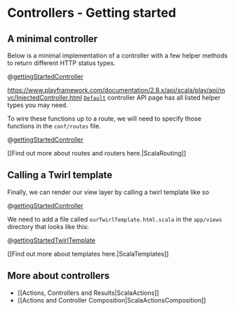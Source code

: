 # Controllers - Getting started

## A minimal controller

Below is a minimal implementation of a controller with a few helper methods to return different HTTP status types.

@[gettingStartedController](code/ScalaGettingStartedController.scala)

https://www.playframework.com/documentation/2.8.x/api/scala/play/api/mvc/InjectedController.html
[`Default`](api/scala/controllers/Default.html) controller API page has all listed helper types you may need.


To wire these functions up to a route, we will need to specify those functions in the `conf/routes` file. 

@[gettingStartedController](code/scalaguide.gettingStarted.GettingStartedController.routes)

[[Find out more about routes and routers here.|ScalaRouting]]

## Calling a Twirl template

Finally, we can render our view layer by calling a twirl template like so 

@[gettingStartedController](code/ScalaGettingStartedController.scala)

We need to add a file called `ourTwirlTemplate.html.scala` in the `app/views` directory that looks like this:

@[gettingStartedTwirlTemplate](code/ourTwirlTemplate.html.scala)

[[Find out more about templates here.|ScalaTemplates]]

## More about controllers

- [[Actions, Controllers and Results|ScalaActions]]
- [[Actions and Controller Composition|ScalaActionsComposition]]


